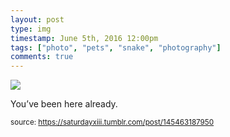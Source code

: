 ```yaml
---
layout: post
type: img
timestamp: June 5th, 2016 12:00pm
tags: ["photo", "pets", "snake", "photography"]
comments: true
---
```

<img src="https://saturdayxiii.github.io/media/145463187950.jpg"/>

You’ve been here already.
 
  
<small>source: https://saturdayxiii.tumblr.com/post/145463187950</small>